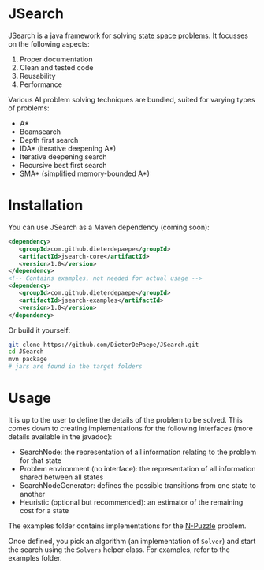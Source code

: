 JSearch
=======

JSearch is a java framework for solving [state space problems](http://en.wikipedia.org/wiki/State_space_search). It focusses on the following aspects:

1. Proper documentation
2. Clean and tested code
3. Reusability
4. Performance

Various AI problem solving techniques are bundled, suited for varying types of problems:
- A*
- Beamsearch
- Depth first search
- IDA* (iterative deepening A*)
- Iterative deepening search
- Recursive best first search
- SMA* (simplified memory-bounded A*)

 
Installation
============

You can use JSearch as a Maven dependency (coming soon):
``` xml
<dependency>
   <groupId>com.github.dieterdepaepe</groupId>
   <artifactId>jsearch-core</artifactId>
   <version>1.0</version>
</dependency>
<!-- Contains examples, not needed for actual usage -->
<dependency>
   <groupId>com.github.dieterdepaepe</groupId>
   <artifactId>jsearch-examples</artifactId>
   <version>1.0</version>
</dependency>
```

Or build it yourself:
``` bash
git clone https://github.com/DieterDePaepe/JSearch.git
cd JSearch
mvn package
# jars are found in the target folders
```


Usage
=====

It is up to the user to define the details of the problem to be solved. This comes down to creating implementations for the following interfaces (more details available in the javadoc):
- SearchNode: the representation of all information relating to the problem for that state
- Problem environment (no interface): the representation of all information shared between all states
- SearchNodeGenerator: defines the possible transitions from one state to another
- Heuristic (optional but recommended): an estimator of the remaining cost for a state

The examples folder contains implementations for the [N-Puzzle](http://en.wikipedia.org/wiki/N-puzzle) problem.

Once defined, you pick an algorithm (an implementation of ```Solver```) and start the search using the ```Solvers``` helper class. For examples, refer to the examples folder.




